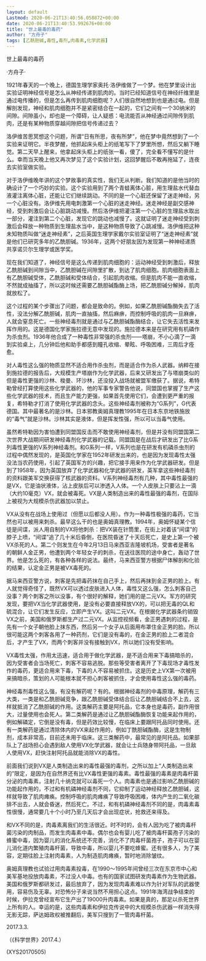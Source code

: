 ```yaml
---
layout: default
Lastmod: 2020-06-21T13:40:56.058872+00:00
date: 2020-06-21T13:40:53.992676+00:00
title: "世上最毒的毒药"
author: "方舟子"
tags: [乙酰胆碱,毒性,毒剂,肉毒素,化学武器]
---
```


世上最毒的毒药

·方舟子·

1921年春天的一个晚上，德国生理学家奥托·洛伊维做了一个梦。他在梦里设计出实验证明神经信号是怎么从神经传递到肌肉的。当时已经知道信号在神经纤维里是通过电传播的，但是怎么再传到肌肉细胞呢？人们很自然地想到也是通过电。但是解剖发现，神经和肌肉细胞并不是紧密结合在一起的，它们之间有一个30纳米的间隙。间隙虽小，却也是一个障碍，让人疑惑：电流能否从神经通过间隙传到肌肉，还是有某种物质穿越间隙把信号传递过去？

洛伊维苦思冥想这个问题，所谓“日有所思，夜有所梦”，他在梦中竟然想到了一个实验来证明它。半夜梦醒，他抓起床头柜上的纸笔写下了梦里所想，然后又躺下睡觉。第二天早上醒来，他拿起床头柜上的纸张一看，傻了，完全看不懂写的是什么。幸而当天晚上他又再次梦见了这个实验计划，这回梦醒后不敢再拖延了，连夜去实验室做实验。

对于洛伊维晚年讲的这个梦故事的真实性，我们无从判断。我们知道的是他当时的确设计了一个巧妙的实验。这个实验用到了两个青蛙离体心脏，用生理盐水代替血液灌注离体心脏，还能让它们继续跳动。不同的是一个心脏还保留了迷走神经，另一个心脏没有。洛伊维先用电刺激第一个心脏的迷走神经。迷走神经是副交感神经，受到刺激后会让心脏跳动减慢。然后洛伊维把灌注第一个心脏的生理盐水取出一部分，灌注到第二个心脏，发现它的跳动也减慢了。这就证明了迷走神经受到刺激后会释放一种物质到生理盐水当中，是这种物质导致了心跳减慢。洛伊维把这种未知物质叫做“迷走神经素”，之后英国生理学家戴尔实验室证明了“迷走神经素”就是他们已研究多年的乙酰胆碱。1936年，这两个好朋友因为发现第一种神经递质共享诺贝尔生理学或医学奖。

现在我们知道了，神经信号是这么传递到肌肉细胞的：运动神经受到刺激后，释放乙酰胆碱到间隙当中，乙酰胆碱在间隙里扩散，到达了肌肉细胞。肌肉细胞表面上有乙酰胆碱受体，乙酰胆碱和受体结合，引起肌肉收缩。但是肌肉不能一直收缩，不然就成抽搐了，所以这时候还需要乙酰胆碱酯酶上场，把乙酰胆碱分解掉，肌肉就放松了。

这个过程的某个步骤出了问题，都会是致命的。例如，如果乙酰胆碱酯酶失去了活性，没法分解乙酰胆碱，肌肉一直抽搐，然后麻痹，而控制呼吸的肌肉一旦麻痹，人就会窒息死亡。一些神经毒剂就是通过与乙酰胆碱酯酶结合，让它失去活性来发挥作用的。这是德国化学家施拉德无意中发现的。施拉德本来是在研究用有机磷作为杀虫剂。1936年他合成了一种毒性非常强的杀虫剂——塔崩，不小心滴了一滴到实验桌上，几分钟后他和助手都感到瞳孔收缩、晕眩、呼吸困难，三周后才痊愈。

对人毒性这么强的物质显然不适合用作杀虫剂，而是适合作为杀人武器。纳粹在接到施拉德的报告后，大规模生产塔崩作为化学武器，后来又研发出了与塔崩类似的但是毒性更强的沙林、梭曼、环沙林，还没投入战场就被盟军缴获了。据说，希特勒曾经打算使用这些化学武器的，他的军事专家警告他说，同盟国也掌握了生产这些化学武器的技术，而且生产能力更强，如果首先使用它们，会遭到更严重的报复，希特勒才打消了使用化学武器的念头。这些神经毒剂被称为“G系列”，G代表德国。其中最著名的是沙林。日本邪教奥姆真理教1995年在日本东京地铁施放的“毒气”就是沙林。沙林其实是液体，但是挥发性强，所以可以当毒气使用。

虽然希特勒因为害怕遭到同盟国反击而不敢使用神经毒剂，但是并没有同盟国第二次世界大战期间研发神经毒剂化学武器的记载。同盟国是在战后才研发出了比G系列毒性更强的V系列神经毒剂。和G系列一样，V系列也是在研发有机磷杀虫剂的过程中偶然发现的，是英国化学家在1952年研发出来的，也是因为发现毒性太强没法当农药使用，引起了英国军方的兴趣，把它接手用来作为化学武器研发。但是到了1958年，因为英国放弃了化学武器和化学武器的研发，英军拿这些神经毒剂的资料跟美军交换获得了核武器的资料。V系列神经毒剂有几种，其中毒性最强的是VX，它是油状液体，沾上皮肤后可以渗透入人体。一个人皮肤上只要沾上一滴（大约10毫克）VX，就会被毒死。VX是人类制造出来的毒性最强的毒剂，在国际上被视为大规模杀伤武器加以禁止。

VX从没有在战场上使用过（但愿以后都没人用）。作为一种毒性极强的毒药，它当然也可以被用来刺杀。最早这么干的也是奥姆真理教。1994年，奥姆怀疑某个信徒是间谍，派人用自制的VX将他刺杀：把VX装在针筒里，在街上对着该“间谍”的脖子上喷，“间谍”追了几十米后昏倒，在医院昏迷了十天后死亡，是史上第一个被VX杀死的人。第二个则发生在今年2月13日马来西亚吉隆坡机场，受害者是著名的朝鲜人金正男，他遭到两个年轻女子的刺杀，在送往医院的途中身亡，轰动了世界。他是怎么死的，有各种各样的说法。最终，马来西亚警方根据尸体解剖和化验的结果，认定金正男是被VX毒死的。

据马来西亚警方说，刺客是先把毒药抹在自己手上，然后再抹到金正男的脸上。有人就觉得奇怪了，既然VX可以透过皮肤进入人体，毒性又这么强，怎么刺客自己没事？两个刺客之所以没事，有个很好的解释，她们用的是二元VX。军方的研究发现，要把VX当化学武器使用，是没有必要直接释放VX的，可以把无毒的QL和硫混合，让它们发生反应，立即产生VX。这叫二元VX。在根据化学武器条约销毁VX之前，美国和俄罗斯都生产过二元VX。从监控视频看，金正男遇刺的过程，是先有一个女子朝他脸上抹东西，然后另一个女子从后面用布罩住金正男的脸。所以很可能这两个刺客各用了一种药剂，它们是没有毒的，在金正男的脸上二者混合后，才产生了VX，而两个刺客并没有接触到VX，所以她们没有受影响。

VX毒性太强，作用太迅速，适合用于做化学武器，是不适合用来下毒搞暗杀的，因为受害者会当场死亡，刺客不容易逃脱。那些等受害者离开了下毒现场才毒性发作的毒药，更适合用来下毒，下毒的人不容易被抓住。这是历史上VX第一次被用来搞暗杀，策划的人可能根本就不担心刺客被抓住，才会使用毒性这么强的毒药。

神经毒剂毒性这么强，有没有解药呢？有的。根据神经毒剂的中毒原理，解药有三大类，一类是和乙酰胆碱竞争，跟乙酰胆碱受体结合后让乙酰胆碱结合不上去，这样就抵消了乙酰胆碱的作用。这类解药主要是阿托品，它本身也是毒药，副作用很大，过量使用也会死人。第二类解药是通过让乙酰胆碱酯酶恢复功能来起作用的，例如解磷定，它倒是没有毒，但是药效比较慢，在临床上要跟阿托品同时使用。还有一类解药是通过清除体内的VX来起作用的，例如丁酰胆碱酯酶，这是生物制剂，成本非常高，目前还未用于临床。这三类解药中，最常见的是阿托品。如果部队上了战场担心会遇到敌人使用VX化学武器，就会让士兵随身带阿托品，一旦敌人使用VX，赶快注射阿托品就能消除VX的毒性。

前面我们说到VX是人类制造出来的毒性最强的毒剂，之所以加上“人类制造出来的”限定，是因为在自然界还有比VX毒性更强的毒素。毒性最强的毒素是肉毒杆菌分泌的肉毒素，注射几十纳克就可以毒死一个人。肉毒素也是通过影响乙酰胆碱的功能起作用的，不过和有机磷神经毒剂不同，它抑制了运动神经释放乙酰胆碱，这样就导致了肌肉瘫痪。控制呼吸的肌肉瘫痪了导致呼吸困难，体内产生的二氧化碳排不出去，人就会昏迷，然后死亡。不过，和有机磷神经毒剂不同的是，肉毒素毒性很慢，通常要几十个小时乃至几天后才会出现症状，抢救还来得及。

和VX不同的是，肉毒素离我们的生活很近。时不时的，会有人因为吃了被肉毒杆菌污染的肉制品，而发生肉毒素中毒。偶尔也会有婴儿吃了被肉毒杆菌孢子污染的蜂蜜中毒，因为婴儿的消化系统还不完善，消化不了肉毒杆菌孢子，孢子可以在婴儿消化道内繁殖肉毒杆菌，导致中毒，所以婴儿不要吃蜂蜜。还有很多人，为了美容，定期往脸上注射肉毒素，人为制造肌肉瘫痪，暂时地消除皱纹。

奥姆真理教也试验过用肉毒素投毒，在1990～1995年间曾经三次在东京市中心和美军基地投放肉毒素，不过没人中毒。也有的国家试图研发肉毒素作为生物武器。美国和俄罗斯都研发过，最后放弃了，因为发现肉毒素难以作为针对军队的武器使用，容易伤及无辜。对恐怖分子来说当然不用担心这点。1991年海湾战争结束的时候，伊拉克曾经宣布它生产出了19000升肉毒素。如果是真的，那足以杀死世界上所有的人。幸运的是，这些肉毒素和伊拉克传说中的大规模杀伤武器一样消失得无影无踪，萨达姆政权被推翻后，美军只搜到了一管肉毒杆菌。

2017.3.3.

（《科学世界》2017.4.）

(XYS20170505)

